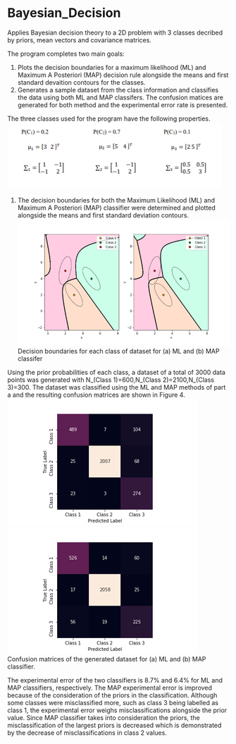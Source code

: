 # Bayesian_Decision
Applies Bayesian decision  theory to a 2D problem with 3 classes decribed by priors, mean vectors and covariance matrices. 

The program completes two main goals:
  1) Plots the decision boundaries for a maximum likelihood (ML) and Maximum A Posteriori (MAP) decision rule alongside the means and first standard devaition contours for the classes.
  2) Generates a sample dataset from the class information and classifies the data using both ML and MAP classifers. The confusion matices are generated for both method and the experimental error rate is presented. 
  
The three classes used for the program have the following properties.
![](Figures/Capture.PNG)

1) The decision boundaries for both the Maximum Likelihood (ML) and Maximum A Posteriori (MAP) classifier were determined and plotted alongside the means and first standard deviation contours.
![](Figures/Q2parta_NEW1.png)  
Decision boundaries for each class of dataset for (a) ML and (b) MAP classifer

Using the prior probabilities of each class, a dataset of a total of 3000 data points was generated with N_(Class 1)=600,N_(Class 2)=2100,N_(Class 3)=300. The dataset was classified using the ML and MAP methods of part a and the resulting confusion matrices are shown in Figure 4.  
![](Figures/heatmap_1.png)    ![](Figures/heatmap_2.png)  
Confusion matrices of the generated dataset for (a) ML and (b) MAP classifier.

The experimental error of the two classifiers is 8.7% and 6.4% for ML and MAP classifiers, respectively. The MAP experimental error is improved because of the consideration of the priors in the classification. Although some classes were misclassified more, such as class 3 being labelled as class 1, the experimental error weighs misclassifications alongside the prior value. Since MAP classifier takes into consideration the priors, the misclassification of the largest priors is decreased which is demonstrated by the decrease of misclassifications in class 2 values. 
